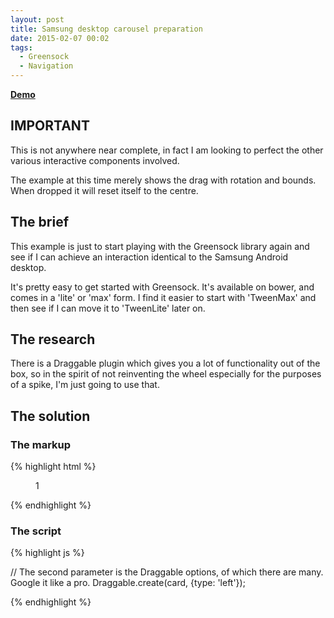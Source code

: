 ```yaml
---
layout: post
title: Samsung desktop carousel preparation
date: 2015-02-07 00:02
tags:
  - Greensock
  - Navigation
---
```


[**Demo**](demos/samsung-android-desktop.html)

## IMPORTANT

This is not anywhere near complete, in fact I am looking to perfect the other various interactive
components involved.

The example at this time merely shows the drag with rotation and bounds. When dropped it will
reset itself to the centre.


## The brief

This example is just to start playing with the Greensock library again and see if I can achieve an interaction identical to the Samsung Android desktop.

It's pretty easy to get started with Greensock. It's available on bower, and comes in a 'lite' or 'max' form. I find it easier to start with 'TweenMax' and then see if I can move it to 'TweenLite' later on.

## The research

There is a Draggable plugin which gives you a lot of functionality out of the box, so in the spirit of not reinventing the wheel especially for the purposes of a spike, I'm just going to use that.

## The solution

### The markup

{% highlight html %}

<section class="container">
  <div id="card">
    <figure class="front">1</figure>
  </div>
</section>

{% endhighlight %}

### The script

{% highlight js %}

// The second parameter is the Draggable options, of which there are many. Google it like a pro.
Draggable.create(card, {type: 'left'});

{% endhighlight %}
